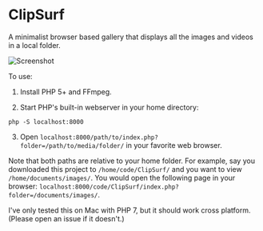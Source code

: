 # ClipSurf
A minimalist browser based gallery that displays all the images and videos in a local folder.

![Screenshot](https://user-images.githubusercontent.com/3581229/237789627-eb37d3f2-169e-4b33-a243-4e44721a2bf6.png)

To use:

1. Install PHP 5+ and FFmpeg. 

2. Start PHP's built-in webserver in your home directory:
```
php -S localhost:8000
```
3. Open `localhost:8000/path/to/index.php?folder=/path/to/media/folder/` in your favorite web browser.

Note that both paths are relative to your home folder. For example, say you downloaded this project to `/home/code/ClipSurf/` and you want to view `/home/documents/images/`. You would open the following page in your browser: `localhost:8000/code/ClipSurf/index.php?folder=/documents/images/`.

I've only tested this on Mac with PHP 7, but it should work cross platform. (Please open an issue if it doesn't.)

